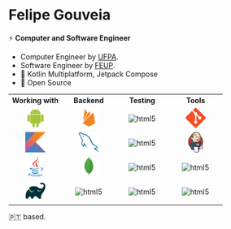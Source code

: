 # Felipe Gouveia
<!--[![LinkedIn Badge](https://img.shields.io/badge/-LinkedIn-blue?style=for-the-badge&logo=linkedin&logoColor=white)](https://linkedin.com/in/gouveiafelipe)-->
⚡ **Computer and Software Engineer**

- Computer Engineer by <a href="https://portal.ufpa.br/">UFPA</a>.
- Software Engineer by <a href="https://sigarra.up.pt/feup/pt/web_page.inicial">FEUP</a>.
- 🌱 Kotlin Multiplatform, Jetpack Compose
- 💟 Open Source

<table style="width:100%">
  <tr>
    <th width="25%">Working with</th>
    <th width="25%">Backend</th>
    <th width="25%">Testing</th>
    <th width="25%">Tools</th>
  </tr>
  <tr>
    <td align="center"><img src="https://raw.githubusercontent.com/devicons/devicon/master/icons/android/android-plain.svg" alt="html5"  width="40" height="40"/></td>
    <td align="center"><img src="https://raw.githubusercontent.com/devicons/devicon/master/icons/firebase/firebase-plain.svg" alt="html5"  width="40" height="40"/></td>
    <td align="center"><img src="https://junit.org/junit5/assets/img/junit5-logo.png" alt="html5"  width="40" height="40"/></td>
     <td align="center"><img src="https://raw.githubusercontent.com/devicons/devicon/master/icons/git/git-original.svg" alt="html5"  width="40" height="40"/></td>
  </tr>
  <tr>
    <td align="center"><img src="https://raw.githubusercontent.com/devicons/devicon/master/icons/kotlin/kotlin-original.svg" alt="html5"  width="40" height="40"/></td>
    <td align="center"><img src="https://raw.githubusercontent.com/devicons/devicon/master/icons/mysql/mysql-plain.svg" alt="html5"  width="40" height="40"/></td>
    <td align="center"><img src="https://miro.medium.com/max/283/0*Wpt99FItjbBvzrgL.png" alt="html5"  width="40" height="40"/></td>
    <td align="center"><img src="https://raw.githubusercontent.com/devicons/devicon/master/icons/jenkins/jenkins-original.svg" alt="html5"  width="40" height="40"/></td>
  </tr>
  <tr>
    <td align="center"><img src="https://raw.githubusercontent.com/devicons/devicon/master/icons/java/java-original.svg" alt="html5"  width="40" height="40"/></td>
    <td align="center"><img src="https://raw.githubusercontent.com/devicons/devicon/master/icons/mongodb/mongodb-original.svg" alt="html5"  width="40" height="40"/></td>
    <td align="center"><img src="https://miro.medium.com/max/590/1*Yenm3nPIxBQTHBs1fUzaUQ.png" alt="html5"  width="40" height="40"/></td>
    <td align="center"><img src="https://cdn.zeplin.io/assets/lp/img/icZeplin.svg" alt="html5"  width="40" height="40"/></td>
  </tr>
  <tr>
    <td align="center"><img src="https://raw.githubusercontent.com/devicons/devicon/master/icons/gradle/gradle-plain.svg" alt="html5"  width="40" height="40"/></td>
    <td align="center"><img src="https://upload.wikimedia.org/wikipedia/commons/thumb/9/97/Sqlite-square-icon.svg/1200px-Sqlite-square-icon.svg.png" alt="html5"  width="40" height="40"/></td>
    <td align="center"><img src="https://static.javatpoint.com/tutorial/mockito/images/mockito.png" alt="html5"  width="40" height="40"/></td>
    <td align="center"><img src="https://user-images.githubusercontent.com/15472/41327135-e4bf090c-6eca-11e8-9b76-032e8e2b0707.png" alt="html5"  width="40" height="40"/></td>
  </tr>
  
  
  
</table>

🇵🇹 based.

<!--
**felipe-gouveia/felipe-gouveia** is a ✨ _special_ ✨ repository because its `README.md` (this file) appears on your GitHub profile.

Here are some ideas to get you started:

- 🔭 I’m currently working on ...
- 🌱 I’m currently learning ...
- 👯 I’m looking to collaborate on ...
- 🤔 I’m looking for help with ...
- 💬 Ask me about ...
- 📫 How to reach me: ...
- 😄 Pronouns: ...
- ⚡ Fun fact: ...
-->
